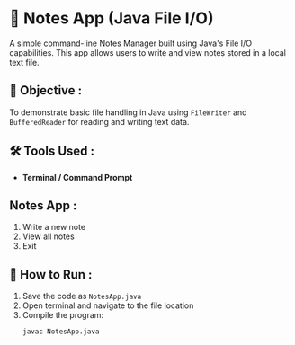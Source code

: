 # 📝 Notes App (Java File I/O)

A simple command-line Notes Manager built using Java's File I/O capabilities. This app allows users to write and view notes stored in a local text file.

## 🎯 Objective :

To demonstrate basic file handling in Java using `FileWriter` and `BufferedReader` for reading and writing text data.

## 🛠 Tools Used :
- **Terminal / Command Prompt**

## Notes App :

1. Write a new note
2. View all notes
3. Exit


## 🚀 How to Run :

1. Save the code as `NotesApp.java`
2. Open terminal and navigate to the file location
3. Compile the program:
   ```bash
   javac NotesApp.java
